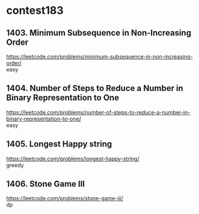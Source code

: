 # contest183
## 1403. Minimum Subsequence in Non-Increasing Order  
https://leetcode.com/problems/minimum-subsequence-in-non-increasing-order/    
easy    
## 1404. Number of Steps to Reduce a Number in Binary Representation to One    
https://leetcode.com/problems/number-of-steps-to-reduce-a-number-in-binary-representation-to-one/      
easy     
## 1405. Longest Happy string      
https://leetcode.com/problems/longest-happy-string/       
greedy     
## 1406. Stone Game III  
https://leetcode.com/problems/stone-game-iii/       
dp      

